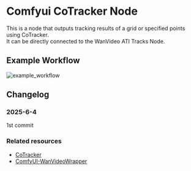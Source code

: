 # Comfyui CoTracker Node

This is a node that outputs tracking results of a grid or specified points using CoTracker.  
It can be directly connected to the WanVideo ATI Tracks Node.  


## Example Workflow
![example_workflow]()

## Changelog
### 2025-6-4
1st commit

### Related resources
- [CoTracker](https://github.com/facebookresearch/co-tracker)
- [ComfyUI-WanVideoWrapper](https://github.com/kijai/ComfyUI-WanVideoWrapper)

